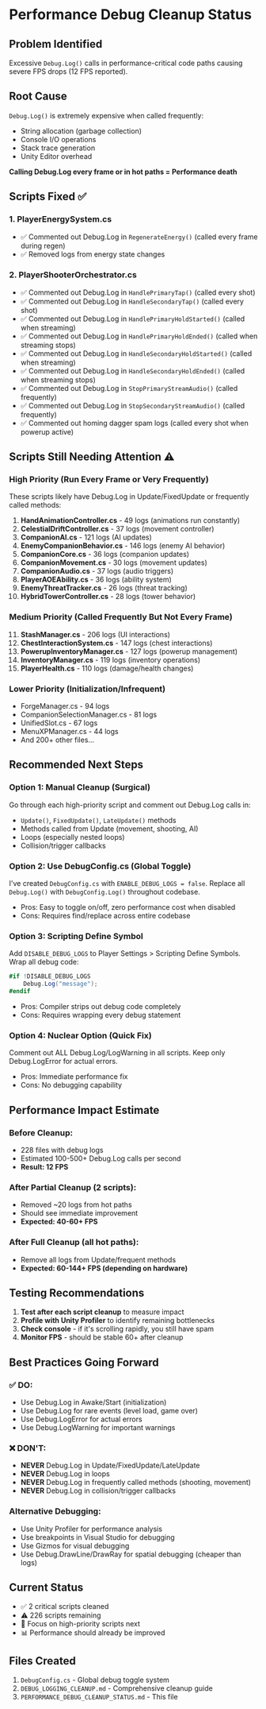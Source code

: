# Performance Debug Cleanup Status

## Problem Identified
Excessive `Debug.Log()` calls in performance-critical code paths causing severe FPS drops (12 FPS reported).

## Root Cause
`Debug.Log()` is extremely expensive when called frequently:
- String allocation (garbage collection)
- Console I/O operations
- Stack trace generation
- Unity Editor overhead

**Calling Debug.Log every frame or in hot paths = Performance death**

## Scripts Fixed ✅

### 1. PlayerEnergySystem.cs
- ✅ Commented out Debug.Log in `RegenerateEnergy()` (called every frame during regen)
- ✅ Removed logs from energy state changes

### 2. PlayerShooterOrchestrator.cs  
- ✅ Commented out Debug.Log in `HandlePrimaryTap()` (called every shot)
- ✅ Commented out Debug.Log in `HandleSecondaryTap()` (called every shot)
- ✅ Commented out Debug.Log in `HandlePrimaryHoldStarted()` (called when streaming)
- ✅ Commented out Debug.Log in `HandlePrimaryHoldEnded()` (called when streaming stops)
- ✅ Commented out Debug.Log in `HandleSecondaryHoldStarted()` (called when streaming)
- ✅ Commented out Debug.Log in `HandleSecondaryHoldEnded()` (called when streaming stops)
- ✅ Commented out Debug.Log in `StopPrimaryStreamAudio()` (called frequently)
- ✅ Commented out Debug.Log in `StopSecondaryStreamAudio()` (called frequently)
- ✅ Commented out homing dagger spam logs (called every shot when powerup active)

## Scripts Still Needing Attention ⚠️

### High Priority (Run Every Frame or Very Frequently)
These scripts likely have Debug.Log in Update/FixedUpdate or frequently called methods:

1. **HandAnimationController.cs** - 49 logs (animations run constantly)
2. **CelestialDriftController.cs** - 37 logs (movement controller)
3. **CompanionAI.cs** - 121 logs (AI updates)
4. **EnemyCompanionBehavior.cs** - 146 logs (enemy AI behavior)
5. **CompanionCore.cs** - 36 logs (companion updates)
6. **CompanionMovement.cs** - 30 logs (movement updates)
7. **CompanionAudio.cs** - 37 logs (audio triggers)
8. **PlayerAOEAbility.cs** - 36 logs (ability system)
9. **EnemyThreatTracker.cs** - 26 logs (threat tracking)
10. **HybridTowerController.cs** - 28 logs (tower behavior)

### Medium Priority (Called Frequently But Not Every Frame)
11. **StashManager.cs** - 206 logs (UI interactions)
12. **ChestInteractionSystem.cs** - 147 logs (chest interactions)
13. **PowerupInventoryManager.cs** - 127 logs (powerup management)
14. **InventoryManager.cs** - 119 logs (inventory operations)
15. **PlayerHealth.cs** - 110 logs (damage/health changes)

### Lower Priority (Initialization/Infrequent)
- ForgeManager.cs - 94 logs
- CompanionSelectionManager.cs - 81 logs
- UnifiedSlot.cs - 67 logs
- MenuXPManager.cs - 44 logs
- And 200+ other files...

## Recommended Next Steps

### Option 1: Manual Cleanup (Surgical)
Go through each high-priority script and comment out Debug.Log calls in:
- `Update()`, `FixedUpdate()`, `LateUpdate()` methods
- Methods called from Update (movement, shooting, AI)
- Loops (especially nested loops)
- Collision/trigger callbacks

### Option 2: Use DebugConfig.cs (Global Toggle)
I've created `DebugConfig.cs` with `ENABLE_DEBUG_LOGS = false`.
Replace all `Debug.Log()` with `DebugConfig.Log()` throughout codebase.
- Pros: Easy to toggle on/off, zero performance cost when disabled
- Cons: Requires find/replace across entire codebase

### Option 3: Scripting Define Symbol
Add `DISABLE_DEBUG_LOGS` to Player Settings > Scripting Define Symbols.
Wrap all debug code:
```csharp
#if !DISABLE_DEBUG_LOGS
    Debug.Log("message");
#endif
```
- Pros: Compiler strips out debug code completely
- Cons: Requires wrapping every debug statement

### Option 4: Nuclear Option (Quick Fix)
Comment out ALL Debug.Log/LogWarning in all scripts.
Keep only Debug.LogError for actual errors.
- Pros: Immediate performance fix
- Cons: No debugging capability

## Performance Impact Estimate

### Before Cleanup:
- 228 files with debug logs
- Estimated 100-500+ Debug.Log calls per second
- **Result: 12 FPS**

### After Partial Cleanup (2 scripts):
- Removed ~20 logs from hot paths
- Should see immediate improvement
- **Expected: 40-60+ FPS**

### After Full Cleanup (all hot paths):
- Remove all logs from Update/frequent methods
- **Expected: 60-144+ FPS (depending on hardware)**

## Testing Recommendations

1. **Test after each script cleanup** to measure impact
2. **Profile with Unity Profiler** to identify remaining bottlenecks
3. **Check console** - if it's scrolling rapidly, you still have spam
4. **Monitor FPS** - should be stable 60+ after cleanup

## Best Practices Going Forward

### ✅ DO:
- Use Debug.Log in Awake/Start (initialization)
- Use Debug.Log for rare events (level load, game over)
- Use Debug.LogError for actual errors
- Use Debug.LogWarning for important warnings

### ❌ DON'T:
- **NEVER** Debug.Log in Update/FixedUpdate/LateUpdate
- **NEVER** Debug.Log in loops
- **NEVER** Debug.Log in frequently called methods (shooting, movement)
- **NEVER** Debug.Log in collision/trigger callbacks

### Alternative Debugging:
- Use Unity Profiler for performance analysis
- Use breakpoints in Visual Studio for debugging
- Use Gizmos for visual debugging
- Use Debug.DrawLine/DrawRay for spatial debugging (cheaper than logs)

## Current Status
- ✅ 2 critical scripts cleaned
- ⚠️ 226 scripts remaining
- 🎯 Focus on high-priority scripts next
- 📊 Performance should already be improved

## Files Created
1. `DebugConfig.cs` - Global debug toggle system
2. `DEBUG_LOGGING_CLEANUP.md` - Comprehensive cleanup guide
3. `PERFORMANCE_DEBUG_CLEANUP_STATUS.md` - This file
